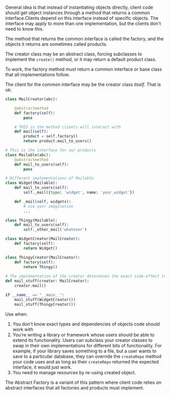 General idea is that instead of instantiating objects directly, client code should get object instances through a method that returns a common interface.Clients depend on this interface instead of specific objects. The interface may apply to more than one implementation, but the clients don't need to know this. 

The method that returns the common interface is called the factory, and the objects it returns are sometimes called products.

The creator class may be an abstract class, forcing subclasses to implement the `create()` method, or it may return a default product class.

To work, the factory method *must* return a common interface or base class that all implementations follow.

The client for the common interface may be the creator class *itself*. That is ok:
```python
class MailCreator(abc):

	@abstractmethod
	def factory(self):
		pass

	# THIS is the method clients will interact with
	def mail(self):
		product = self.factory()
		return product.mail_to_users()

# This is the interface for our products
class Mailable(abc):
	@abstractmethod
	def mail_to_users(self):
		pass

# Different implementations of Mailable
class Widget(Mailable):
	def mail_to_users(self):
		self._mail({type: 'widget', name: 'your_widget'})	

	def _mail(self, widgets):
		# use your imagination
		...

class Thingy(Mailable):
	def mail_to_users(self):
		self._other_mail('whatever')

class WidgetCreator(MailCreator):
	def factory(self):
		return Widget()

class ThingyCreator(MailCreator):
	def factory(self):
		return Thingy()
		
# The implementation of the creator determines the exact side-effect triggered by this client. Client can mail Widgets or Thingies depending on passed-in creator, but client doesn't care which.
def mail_stuff(creator: MailCreator):
	creator.mail()	

if __name__ == "__main__":
	mail_stuff(WidgetCreator())
	mail_stuff(ThingyCreator())
```

Use when:
1. You don't know exact types and dependencies of objects code should work with
2. You're writing a library or framework whose users should be able to extend its functionality. Users can subclass your creator classes to swap in their own implementations for different bits of functionality. For example, if your library saves something to a file, but a user wants to save to a particular database, they can override the `createRepo` method your code uses and as long as their `createRepo` returned the expected interface, it would just work.
3. You need to manage resources by re-using created object.

The Abstract Factory is a variant of this pattern where client code relies on abstract interfaces that all factories and products must implement.